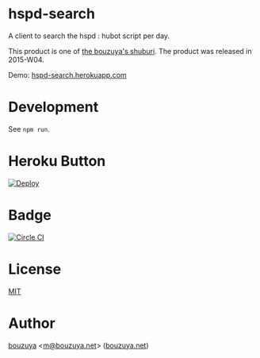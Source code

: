 # hspd-search

A client to search the hspd : hubot script per day.

This product is one of [the bouzuya's shuburi][shuburi]. The product was released in 2015-W04.

Demo: [hspd-search.herokuapp.com](https://hspd-search.herokuapp.com/)

# Development

See `npm run`.

# Heroku Button

[![Deploy][heroku-button]][heroku-deploy]

# Badge

[![Circle CI][circle-ci-badge]][circle-ci]

# License

[MIT](LICENSE)

# Author

[bouzuya][] &lt;[m@bouzuya.net][email]&gt; ([bouzuya.net][url])

[shuburi]: http://shuburi.org/
[bouzuya]: https://github.com/bouzuya/
[email]: mailto:m@bouzuya.net
[url]: http://bouzuya.net
[circle-ci]: https://circleci.com/gh/bouzuya/hspd-search
[circle-ci-badge]: https://circleci.com/gh/bouzuya/hspd-search.svg?style=svg
[heroku-button]: https://www.herokucdn.com/deploy/button.png
[heroku-deploy]: https://heroku.com/deploy
